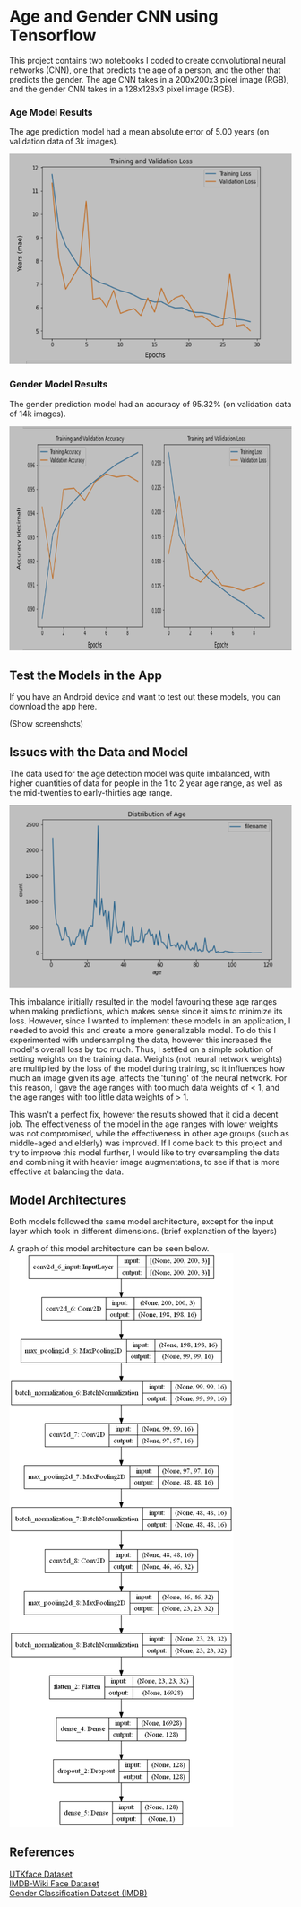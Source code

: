 # Age and Gender CNN using Tensorflow

This project contains two notebooks I coded to create convolutional neural networks (CNN), one that predicts the age of a person, and the other that predicts the gender. The age CNN takes in a 200x200x3 pixel image (RGB), and the gender CNN takes in a 128x128x3 pixel image (RGB).

### Age Model Results

The age prediction model had a mean absolute error of 5.00 years (on validation data of 3k images).  

<img src="images/age_loss.png" width="525" height="375" />

### Gender Model Results

The gender prediction model had an accuracy of 95.32% (on validation data of 14k images).  

<img src="images/gender_validation.png" width="800" height="400" />

## Test the Models in the App

If you have an Android device and want to test out these models, you can download the app here.

(Show screenshots)

## Issues with the Data and Model

The data used for the age detection model was quite imbalanced, with higher quantities of data for people in the 1 to 2 year age range, as well as the mid-twenties to early-thirties age range.

![age distribution image](images/age_distribution.png)

This imbalance initially resulted in the model favouring these age ranges when making predictions, which makes sense since it aims to minimize its loss. However, since I wanted to implement these models in an application, I needed to avoid this and create a more generalizable model. To do this I experimented with undersampling the data, however this increased the model's overall loss by too much. Thus, I settled on a simple solution of setting weights on the training data. Weights (not neural network weights) are multiplied by the loss of the model during training, so it influences how much an image given its age, affects the 'tuning' of the neural network. For this reason, I gave the age ranges with too much data weights of < 1, and the age ranges with too little data weights of > 1.

This wasn't a perfect fix, however the results showed that it did a decent job. The effectiveness of the model in the age ranges with lower weights was not compromised, while the effectiveness in other age groups (such as middle-aged and elderly) was improved. If I come back to this project and try to improve this model further, I would like to try oversampling the data and combining it with heavier image augmentations, to see if that is more effective at balancing the data.

## Model Architectures
Both models followed the same model architecture, except for the input layer which took in different dimensions. (brief explanation of the layers)

A graph of this model architecture can be seen below.  
![architecture image](images/age_model_img.png)

## References
[UTKface Dataset](https://www.kaggle.com/datasets/jangedoo/utkface-new)  
[IMDB-Wiki Face Dataset](https://www.kaggle.com/datasets/frabbisw/facial-age)  
[Gender Classification Dataset (IMDB)](https://www.kaggle.com/datasets/cashutosh/gender-classification-dataset)
